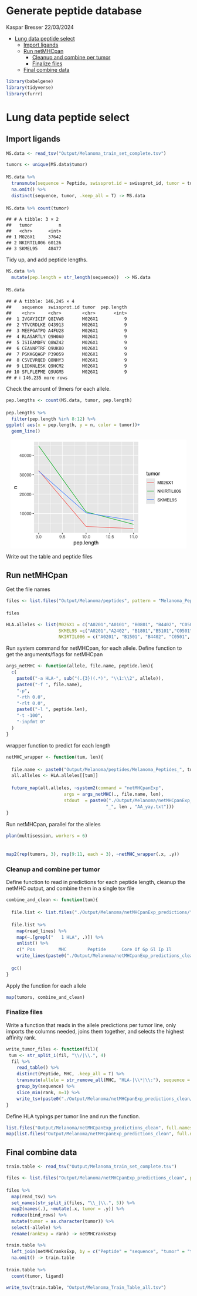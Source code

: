 Generate peptide database
================
Kaspar Bresser
22/03/2024

- [Lung data peptide select](#lung-data-peptide-select)
  - [Import ligands](#import-ligands)
  - [Run netMHCpan](#run-netmhcpan)
    - [Cleanup and combine per tumor](#cleanup-and-combine-per-tumor)
    - [Finalize files](#finalize-files)
  - [Final combine data](#final-combine-data)

``` r
library(babelgene)
library(tidyverse)
library(furrr)
```

# Lung data peptide select

## Import ligands

``` r
MS.data <- read_tsv("Output/Melanoma_train_set_complete.tsv")
```

``` r
tumors <- unique(MS.data$tumor)

MS.data %>% 
  transmute(sequence = Peptide, swissprot.id = swissprot_id, tumor = tumor) %>% 
  na.omit() %>% 
  distinct(sequence, tumor, .keep_all = T) -> MS.data

MS.data %>% count(tumor)
```

    ## # A tibble: 3 × 2
    ##   tumor          n
    ##   <chr>      <int>
    ## 1 M026X1     37642
    ## 2 NKIRTIL006 60126
    ## 3 SKMEL95    48477

Tidy up, and add peptide lengths.

``` r
MS.data %>% 
  mutate(pep.length = str_length(sequence))  -> MS.data

MS.data
```

    ## # A tibble: 146,245 × 4
    ##    sequence  swissprot.id tumor  pep.length
    ##    <chr>     <chr>        <chr>       <int>
    ##  1 IVGAYICIF Q8IVW8       M026X1          9
    ##  2 YTVCRDLKE O43913       M026X1          9
    ##  3 MEEPGATPQ A4FU28       M026X1          9
    ##  4 RLASARTLY Q9H0A0       M026X1          9
    ##  5 ISIEAMDFV Q8WZ42       M026X1          9
    ##  6 CEAVNPTRF Q9UK80       M026X1          9
    ##  7 PGKKGQAGP P39059       M026X1          9
    ##  8 CSVEVRQED Q8NHY3       M026X1          9
    ##  9 LIDKNLESK Q9HCM2       M026X1          9
    ## 10 SFLFLEPME Q9UGM5       M026X1          9
    ## # ℹ 146,235 more rows

Check the amount of 9mers for each allele.

``` r
pep.lengths <- count(MS.data, tumor, pep.length)

pep.lengths %>% 
  filter(pep.length %in% 8:12) %>% 
ggplot( aes(x = pep.length, y = n, color = tumor))+
  geom_line()
```

<img src="3-Prep_data_Melanoma_files/figure-gfm/check_9mers-1.png" style="display: block; margin: auto;" />

Write out the table and peptide files

## Run netMHCpan

Get the file names

``` r
files <- list.files("Output/Melanoma/peptides", pattern = "Melanoma_Pep", full.names = T)

files
```

``` r
HLA.alleles <- list(M026X1 = c("A0201","A0101", "B0801", "B4402", "C0501","C0701"), 
                    SKMEL95 =c("A0201","A2402", "B1801","B5101","C0501","C1601"),
                    NKIRTIL006 = c("A0201", "B1501", "B4402", "C0501", "C0304" ))
```

Run system command for netMHCpan, for each allele. Define function to
get the arguments/flags for netMHCpan

``` r
args_netMHC <- function(allele, file.name, peptide.len){
  c(
    paste0("-a HLA-", sub("(.{3})(.*)", "\\1:\\2", allele)),
    paste0("-f ", file.name),
    "-p",
    "-rth 0.0",
    "-rlt 0.0",
    paste0("-l ", peptide.len),
    "-t -100",
    "-inpfmt 0"
  )
}
```

wrapper function to predict for each length

``` r
netMHC_wrapper <- function(tum, len){
  
  file.name <- paste0("Output/Melanoma/peptides/Melanoma_Peptides_", tum, "_", len, "AA.tsv")
  all.alleles <- HLA.alleles[[tum]]
  
  future_map(all.alleles, ~system2(command = "netMHCpanExp", 
                      args = args_netMHC(., file.name, len), 
                      stdout  = paste0("./Output/Melanoma/netMHCpanExp_predictions/netMHCpan_prediction_",tum, "_", .,
                                      "_", len , "AA_yay.txt")))
}
```

Run netMHCpan, parallel for the alleles

``` r
plan(multisession, workers = 6)


map2(rep(tumors, 3), rep(9:11, each = 3), ~netMHC_wrapper(.x, .y))
```

### Cleanup and combine per tumor

Define function to read in predictions for each peptide length, cleanup
the netMHC output, and combine them in a single tsv file

``` r
combine_and_clean <- function(tum){

  file.list <- list.files("./Output/Melanoma/netMHCpanExp_predictions/", pattern = tum, full.names = T)

  file.list %>% 
    map(read_lines) %>% 
    map(~.[grepl("   1 HLA", .)]) %>% 
    unlist() %>% 
    c(" Pos         MHC        Peptide      Core Of Gp Gl Ip Il        Icore        Identity  Score_EL %Rank_EL Exp", .) %>% 
    write_lines(paste0("./Output/Melanoma/netMHCpanExp_predictions_clean/", tum,".tsv"))
  
  gc()
}
```

Apply the function for each allele

``` r
map(tumors, combine_and_clean)
```

### Finalize files

Write a function that reads in the allele predictions per tumor line,
only imports the columns needed, joins them together, and selects the
highest affinity rank.

``` r
write_tumor_files <- function(fil){
 tum <- str_split_i(fil, "\\/|\\.", 4)
  fil %>% 
    read_table() %>% 
    distinct(Peptide, MHC, .keep_all = T) %>% 
    transmute(allele = str_remove_all(MHC, "HLA-|\\*|\\:"), sequence = Peptide, rank = `%Rank_EL`) %>% 
    group_by(sequence) %>% 
    slice_min(rank, n=1) %>% 
    write_tsv(paste0("./Output/Melanoma/netMHCpanExp_predictions_clean/HLA_affinities_",tum,".tsv"))
}
```

Define HLA typings per tumor line and run the function.

``` r
list.files("Output/Melanoma/netMHCpanExp_predictions_clean", full.names = T)
map(list.files("Output/Melanoma/netMHCpanExp_predictions_clean", full.names = T), write_tumor_files)
```

## Final combine data

``` r
train.table <- read_tsv("Output/Melanoma_train_set_complete.tsv")
```

``` r
files <- list.files("Output/Melanoma/netMHCpanExp_predictions_clean", pattern = "HLA", full.names = T)

files %>% 
  map(read_tsv) %>% 
  set_names(str_split_i(files, "\\_|\\.", 5)) %>% 
  map2(names(.), ~mutate(.x, tumor = .y)) %>% 
  reduce(bind_rows) %>% 
  mutate(tumor = as.character(tumor)) %>% 
  select(-allele) %>% 
  rename(rankExp = rank) -> netMHCranksExp
```

``` r
train.table %>% 
  left_join(netMHCranksExp, by = c("Peptide" = "sequence", "tumor" = "tumor")) %>% 
  na.omit() -> train.table

train.table %>% 
  count(tumor, ligand)
```

``` r
write_tsv(train.table, "Output/Melanoma_Train_Table_all.tsv")
```
